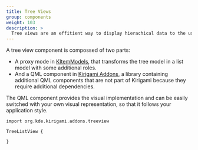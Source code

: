 ```yaml
---
title: Tree Views
group: components
weight: 103
description: >
  Tree views are an effitient way to display hierachical data to the users.
---
```


A tree view component is compossed of two parts:

* A proxy mode in [KItemModels](https://api.kde.org/frameworks/kitemmodels/html/classKDescendantsProxyModel.html),
  that transforms the tree model in a list model with some additional roles.
* And a QML component in [Kirigami Addons](https://invent.kde.org/libraries/kirigami-addons/),
  a library containing additional QML components that are not part
  of Kirigami because they require additional dependencies.

The QML component provides the visual implementation and can be easily switched
with your own visual representation, so that it follows your application style.

```
import org.kde.kirigami.addons.treeview

TreeListView {

}
```
